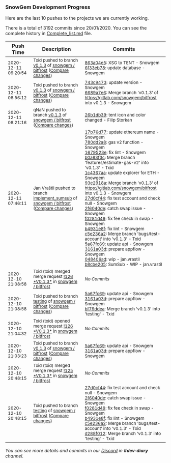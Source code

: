 
### SnowGem Development Progress

Here are the last 10 pushes to the projects we are currently working.

There is a total of 3192 commits since 20/01/2020. You can see the complete history in
 [Complete_list.md](Complete_list.md) file.

| Push Time | Description | Commits |
| --- | --- | --- |
| <sub>2020-12-11 09:20:54</sub> | <sub>Txid pushed to branch [v0\.1\.3](https://gitlab.com/snowgem/bitfrost/commits/v0.1.3) of [snowgem / bitfrost](https://gitlab.com/snowgem/bitfrost) ([Compare changes](https://gitlab.com/snowgem/bitfrost/compare/6689a7e6856516d60413778dee37a3eeb6efd58d...6f33eb78f7778bffa6cfb1e5a3f7c6767b44260b))</sub> | <sub>[863a04e5](https://gitlab.com/snowgem/bitfrost/-/commit/863a04e5634edf62cedc48829ac751495a395e58): XSG to TENT - Snowgem<br>[6f33eb78](https://gitlab.com/snowgem/bitfrost/-/commit/6f33eb78f7778bffa6cfb1e5a3f7c6767b44260b): update database - Snowgem</sub> |
| <sub>2020-12-11 08:56:12</sub> | <sub>Txid pushed to branch [v0\.1\.3](https://gitlab.com/snowgem/bitfrost/commits/v0.1.3) of [snowgem / bitfrost](https://gitlab.com/snowgem/bitfrost) ([Compare changes](https://gitlab.com/snowgem/bitfrost/compare/26b1db39eb4e7aae348e1511b7a098f0038e31c6...6689a7e6856516d60413778dee37a3eeb6efd58d))</sub> | <sub>[743c9473](https://gitlab.com/snowgem/bitfrost/-/commit/743c947384766d40f3570082c3696e23d0f89d8f): update version - Snowgem<br>[6689a7e6](https://gitlab.com/snowgem/bitfrost/-/commit/6689a7e6856516d60413778dee37a3eeb6efd58d): Merge branch 'v0.1.3' of https://gitlab.com/snowgem/bitfrost into v0.1.3 - Snowgem</sub> |
| <sub>2020-12-11 08:21:16</sub> | <sub>qNaN pushed to branch [v0\.1\.3](https://gitlab.com/snowgem/bitfrost/commits/v0.1.3) of [snowgem / bitfrost](https://gitlab.com/snowgem/bitfrost) ([Compare changes](https://gitlab.com/snowgem/bitfrost/compare/3161a03df7357be70c174db8c86cfc7128309862...26b1db39eb4e7aae348e1511b7a098f0038e31c6))</sub> | <sub>[26b1db39](https://gitlab.com/snowgem/bitfrost/-/commit/26b1db39eb4e7aae348e1511b7a098f0038e31c6): tent icon and color changed - Filip Storkan</sub> |
| <sub>2020-12-11 07:46:11</sub> | <sub>Jan Vraštil pushed to branch [implement\_sumsub](https://gitlab.com/snowgem/bitfrost/commits/implement_sumsub) of [snowgem / bitfrost](https://gitlab.com/snowgem/bitfrost) ([Compare changes](https://gitlab.com/snowgem/bitfrost/compare/30dbf359dd6b8a3524c5e51c501f8aa3f497c129...b8cbe205fa04e4e288f4f380d8f57b3ffa334265))</sub> | <sub>[17b76d77](https://gitlab.com/snowgem/bitfrost/-/commit/17b76d77a2eb4add5919ab46a545520a1265adde): update ethereum name - Snowgem<br>[780dd2a8](https://gitlab.com/snowgem/bitfrost/-/commit/780dd2a81c92269b3d69b28870c15753640eb022): gas v2 function - Snowgem<br>[1679523e](https://gitlab.com/snowgem/bitfrost/-/commit/1679523ecdcaa83a7babc7a734f30c0cba6aa21b): fix lint - Snowgem<br>[b0a63f3c](https://gitlab.com/snowgem/bitfrost/-/commit/b0a63f3cba29016062f405a0d86696cb4c22423b): Merge branch 'features/estimate-gas-v2' into 'v0.1.3' - Txid<br>[1c4367aa](https://gitlab.com/snowgem/bitfrost/-/commit/1c4367aa51962ae66ad45e1a740103ba6bcbf164): update explorer for ETH - Snowgem<br>[93e2918a](https://gitlab.com/snowgem/bitfrost/-/commit/93e2918a91ccf66afaad788dd40d6bab24258652): Merge branch 'v0.1.3' of https://gitlab.com/snowgem/bitfrost into v0.1.3 - Snowgem<br>[27d0cf44](https://gitlab.com/snowgem/bitfrost/-/commit/27d0cf4412d8fced77740107adc43e69c146b3ce): fix test account and check null - Snowgem<br>[2f6040de](https://gitlab.com/snowgem/bitfrost/-/commit/2f6040de07cb820a72e8b7c963ed8947ca6dd4ca): catch swap issue - Snowgem<br>[f0281d49](https://gitlab.com/snowgem/bitfrost/-/commit/f0281d49dd95f8411b2af22980d800e285f91978): fix fee check in swap - Snowgem<br>[b4931e8f](https://gitlab.com/snowgem/bitfrost/-/commit/b4931e8f97fc11e7d60c3d7323f779718e636305): fix lint - Snowgem<br>[c5e236a2](https://gitlab.com/snowgem/bitfrost/-/commit/c5e236a29cfeec5da5a7347cb8030136f66fb9de): Merge branch 'bugs/test-account' into 'v0.1.3' - Txid<br>[5a67fc69](https://gitlab.com/snowgem/bitfrost/-/commit/5a67fc694ad176a3f2e0b8720e8b3d62156301a5): update api - Snowgem<br>[3161a03d](https://gitlab.com/snowgem/bitfrost/-/commit/3161a03df7357be70c174db8c86cfc7128309862): prepare appflow - Snowgem<br>[048406ad](https://gitlab.com/snowgem/bitfrost/-/commit/048406ad1ed68a9ff5d964609f0098c74da81bd1): wip - jan.vrastil<br>[b8cbe205](https://gitlab.com/snowgem/bitfrost/-/commit/b8cbe205fa04e4e288f4f380d8f57b3ffa334265): SumSub - WIP - jan.vrastil</sub> |
| <sub>2020-12-10 21:08:58</sub> | <sub>Txid (txid) merged merge request [\!126 \*V0\.1\.3\*](https://gitlab.com/snowgem/bitfrost/-/merge_requests/126) in [snowgem / bitfrost](https://gitlab.com/snowgem/bitfrost)</sub> | <sub>_No Commits_</sub> |
| <sub>2020-12-10 21:08:58</sub> | <sub>Txid pushed to branch [testing](https://gitlab.com/snowgem/bitfrost/commits/testing) of [snowgem / bitfrost](https://gitlab.com/snowgem/bitfrost) ([Compare changes](https://gitlab.com/snowgem/bitfrost/compare/d288f01219e344d502ce7a1d4ffc7b203f7c71a5...bf79ddea5b11780e73586beea7c54041b97961b1))</sub> | <sub>[5a67fc69](https://gitlab.com/snowgem/bitfrost/-/commit/5a67fc694ad176a3f2e0b8720e8b3d62156301a5): update api - Snowgem<br>[3161a03d](https://gitlab.com/snowgem/bitfrost/-/commit/3161a03df7357be70c174db8c86cfc7128309862): prepare appflow - Snowgem<br>[bf79ddea](https://gitlab.com/snowgem/bitfrost/-/commit/bf79ddea5b11780e73586beea7c54041b97961b1): Merge branch 'v0.1.3' into 'testing' - Txid</sub> |
| <sub>2020-12-10 21:04:32</sub> | <sub>Txid (txid) opened merge request [\!126 \*V0\.1\.3\*](https://gitlab.com/snowgem/bitfrost/-/merge_requests/126) in [snowgem / bitfrost](https://gitlab.com/snowgem/bitfrost)</sub> | <sub>_No Commits_</sub> |
| <sub>2020-12-10 21:03:23</sub> | <sub>Txid pushed to branch [v0\.1\.3](https://gitlab.com/snowgem/bitfrost/commits/v0.1.3) of [snowgem / bitfrost](https://gitlab.com/snowgem/bitfrost) ([Compare changes](https://gitlab.com/snowgem/bitfrost/compare/c5e236a29cfeec5da5a7347cb8030136f66fb9de...3161a03df7357be70c174db8c86cfc7128309862))</sub> | <sub>[5a67fc69](https://gitlab.com/snowgem/bitfrost/-/commit/5a67fc694ad176a3f2e0b8720e8b3d62156301a5): update api - Snowgem<br>[3161a03d](https://gitlab.com/snowgem/bitfrost/-/commit/3161a03df7357be70c174db8c86cfc7128309862): prepare appflow - Snowgem</sub> |
| <sub>2020-12-10 20:48:15</sub> | <sub>Txid (txid) merged merge request [\!125 \*V0\.1\.3\*](https://gitlab.com/snowgem/bitfrost/-/merge_requests/125) in [snowgem / bitfrost](https://gitlab.com/snowgem/bitfrost)</sub> | <sub>_No Commits_</sub> |
| <sub>2020-12-10 20:48:15</sub> | <sub>Txid pushed to branch [testing](https://gitlab.com/snowgem/bitfrost/commits/testing) of [snowgem / bitfrost](https://gitlab.com/snowgem/bitfrost) ([Compare changes](https://gitlab.com/snowgem/bitfrost/compare/c6d711a52eda83ba0a947220f5e405dda2054c91...d288f01219e344d502ce7a1d4ffc7b203f7c71a5))</sub> | <sub>[27d0cf44](https://gitlab.com/snowgem/bitfrost/-/commit/27d0cf4412d8fced77740107adc43e69c146b3ce): fix test account and check null - Snowgem<br>[2f6040de](https://gitlab.com/snowgem/bitfrost/-/commit/2f6040de07cb820a72e8b7c963ed8947ca6dd4ca): catch swap issue - Snowgem<br>[f0281d49](https://gitlab.com/snowgem/bitfrost/-/commit/f0281d49dd95f8411b2af22980d800e285f91978): fix fee check in swap - Snowgem<br>[b4931e8f](https://gitlab.com/snowgem/bitfrost/-/commit/b4931e8f97fc11e7d60c3d7323f779718e636305): fix lint - Snowgem<br>[c5e236a2](https://gitlab.com/snowgem/bitfrost/-/commit/c5e236a29cfeec5da5a7347cb8030136f66fb9de): Merge branch 'bugs/test-account' into 'v0.1.3' - Txid<br>[d288f012](https://gitlab.com/snowgem/bitfrost/-/commit/d288f01219e344d502ce7a1d4ffc7b203f7c71a5): Merge branch 'v0.1.3' into 'testing' - Txid</sub> |

_You can see more details and commits in our [Discord](https://discord.gg/zumGnbg) in **#dev-diary** channel._

